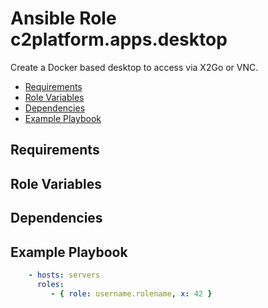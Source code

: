 # Ansible Role c2platform.apps.desktop

Create a Docker based desktop to access via X2Go or VNC. 

<!-- MarkdownTOC levels="2,3" autolink="true" -->

- [Requirements](#requirements)
- [Role Variables](#role-variables)
- [Dependencies](#dependencies)
- [Example Playbook](#example-playbook)

<!-- /MarkdownTOC -->

## Requirements

<!-- Any pre-requisites that may not be covered by Ansible itself or the role should be mentioned here. For instance, if the role uses the EC2 module, it may be a good idea to mention in this section that the boto package is required. -->

## Role Variables

<!--  A description of the settable variables for this role should go here, including any variables that are in defaults/main.yml, vars/main.yml, and any variables that can/should be set via parameters to the role. Any variables that are read from other roles and/or the global scope (ie. hostvars, group vars, etc.) should be mentioned here as well. -->

## Dependencies

<!--   A list of other roles hosted on Galaxy should go here, plus any details in regards to parameters that may need to be set for other roles, or variables that are used from other roles. -->

## Example Playbook

<!--   Including an example of how to use your role (for instance, with variables passed in as parameters) is always nice for users too: -->

```yaml
    - hosts: servers
      roles:
         - { role: username.rolename, x: 42 }
```